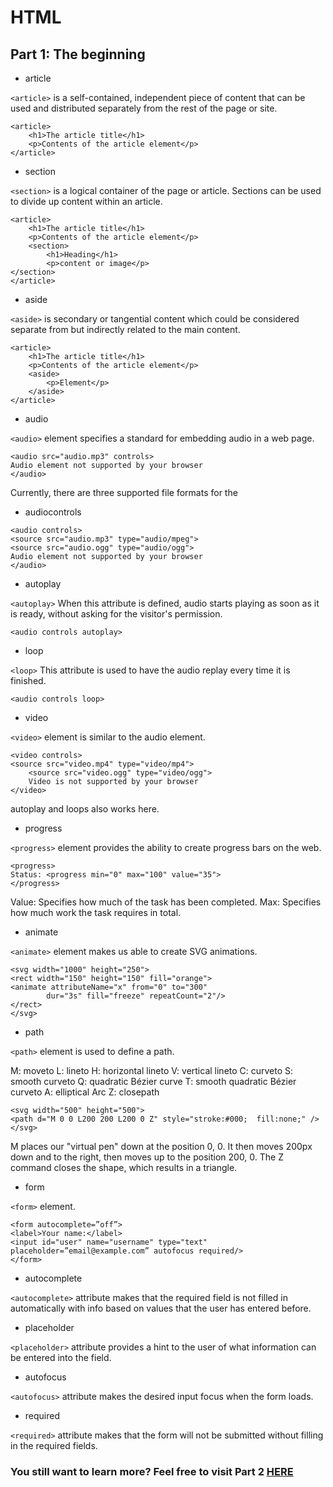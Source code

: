 # HTML
## Part 1: The beginning 
- article

`<article>` is a self-contained, independent piece of content that can be used and distributed separately from the rest of the page or site.
```
<article>
	<h1>The article title</h1>
	<p>Contents of the article element</p>
</article>
```
- section 

`<section>` is a logical container of the page or article. 
Sections can be used to divide up content within an article. 
```
<article>
	<h1>The article title</h1>
	<p>Contents of the article element</p>
	<section>
		<h1>Heading</h1>
		<p>content or image</p>
</section>
</article>
```
- aside 

`<aside>` is secondary or tangential content which could be considered separate from but indirectly related to the main content.
```
<article>
	<h1>The article title</h1>
	<p>Contents of the article element</p>
	<aside>
		<p>Element</p>
	</aside>
</article>
```
- audio 

`<audio>` element specifies a standard for embedding audio in a web page.
```
<audio src="audio.mp3" controls>
Audio element not supported by your browser
</audio>
```
Currently, there are three supported file formats for the <audio> element: MP3, WAV, and OGG.
- audiocontrols 
```
<audio controls>
<source src="audio.mp3" type="audio/mpeg">
<source src="audio.ogg" type="audio/ogg">
Audio element not supported by your browser
</audio>
```
- autoplay 

`<autoplay>`
When this attribute is defined, audio starts playing as soon as it is ready, without asking for the visitor's permission.
```
<audio controls autoplay>
```
- loop 

`<loop>`
This attribute is used to have the audio replay every time it is finished.
```
<audio controls loop>
```
- video 

`<video>` element is similar to the audio element. 
```
<video controls>
<source src="video.mp4" type="video/mp4">
  	<source src="video.ogg" type="video/ogg">
  	Video is not supported by your browser
</video>
```
autoplay and loops also works here.
- progress 
 
`<progress>` element provides the ability to create progress bars on the web.
```
<progress>
Status: <progress min="0" max="100" value="35">
</progress>
```
Value: Specifies how much of the task has been completed. 
Max: Specifies how much work the task requires in total.
- animate 

`<animate>` element makes us able to create SVG animations.
```
<svg width="1000" height="250">
<rect width="150" height="150" fill="orange">
<animate attributeName="x" from="0" to="300"
   		dur="3s" fill="freeze" repeatCount="2"/>
</rect>
</svg>
```
- path 

`<path>` element is used to define a path.

M: moveto
L: lineto
H: horizontal lineto
V: vertical lineto
C: curveto
S: smooth curveto
Q: quadratic Bézier curve
T: smooth quadratic Bézier curveto
A: elliptical Arc
Z: closepath
```
<svg width="500" height="500">
<path d="M 0 0 L200 200 L200 0 Z" style="stroke:#000;  fill:none;" />
</svg>
```
M places our "virtual pen" down at the position 0, 0. It then moves 200px down and to the right, then moves up to the position 200, 0. The Z command closes the shape, which results in a triangle.
- form 

`<form>` element.
```
<form autocomplete=”off”>
<label>Your name:</label>
<input id="user" name="username" type="text" placeholder=”email@example.com” autofocus required/>
</form>
```
- autocomplete 

`<autocomplete>` attribute makes that the required field is not filled in automatically with info based on values that the user has entered before. 


- placeholder 

`<placeholder>` attribute provides a hint to the user of what information can be entered into the field.

- autofocus 

`<autofocus>` attribute makes the desired input focus when the form loads.
- required

`<required>` attribute makes that the form will not be submitted without filling in the required fields.

### You still want to learn more? Feel free to visit Part 2 [HERE](Canvas.md)
